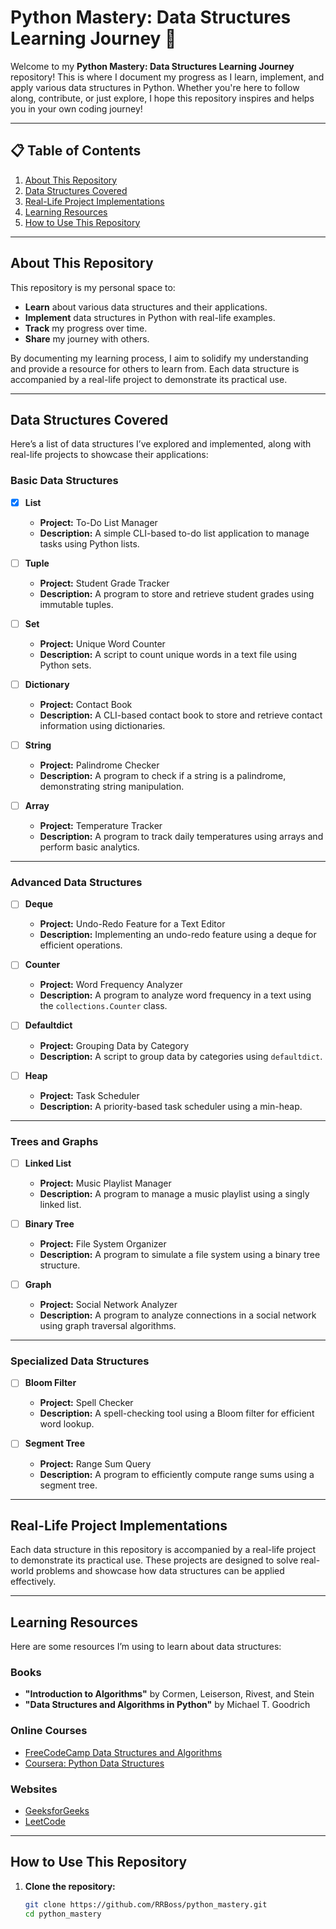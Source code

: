 # Python Mastery: Data Structures Learning Journey 🚀

Welcome to my **Python Mastery: Data Structures Learning Journey** repository! This is where I document my progress as I learn, implement, and apply various data structures in Python. Whether you're here to follow along, contribute, or just explore, I hope this repository inspires and helps you in your own coding journey!

---

## 📋 Table of Contents

1. [About This Repository](#about-this-repository)
2. [Data Structures Covered](#data-structures-covered)
3. [Real-Life Project Implementations](#real-life-project-implementations)
4. [Learning Resources](#learning-resources)
5. [How to Use This Repository](#how-to-use-this-repository)

---

## About This Repository

This repository is my personal space to:

- **Learn** about various data structures and their applications.
- **Implement** data structures in Python with real-life examples.
- **Track** my progress over time.
- **Share** my journey with others.

By documenting my learning process, I aim to solidify my understanding and provide a resource for others to learn from. Each data structure is accompanied by a real-life project to demonstrate its practical use.

---

## Data Structures Covered

Here’s a list of data structures I’ve explored and implemented, along with real-life projects to showcase their applications:

### **Basic Data Structures**

- [x] **List**

  - **Project:** To-Do List Manager
  - **Description:** A simple CLI-based to-do list application to manage tasks using Python lists.

- [ ] **Tuple**

  - **Project:** Student Grade Tracker
  - **Description:** A program to store and retrieve student grades using immutable tuples.

- [ ] **Set**

  - **Project:** Unique Word Counter
  - **Description:** A script to count unique words in a text file using Python sets.

- [ ] **Dictionary**

  - **Project:** Contact Book
  - **Description:** A CLI-based contact book to store and retrieve contact information using dictionaries.

- [ ] **String**

  - **Project:** Palindrome Checker
  - **Description:** A program to check if a string is a palindrome, demonstrating string manipulation.

- [ ] **Array**
  - **Project:** Temperature Tracker
  - **Description:** A program to track daily temperatures using arrays and perform basic analytics.

---

### **Advanced Data Structures**

- [ ] **Deque**

  - **Project:** Undo-Redo Feature for a Text Editor
  - **Description:** Implementing an undo-redo feature using a deque for efficient operations.

- [ ] **Counter**

  - **Project:** Word Frequency Analyzer
  - **Description:** A program to analyze word frequency in a text using the `collections.Counter` class.

- [ ] **Defaultdict**

  - **Project:** Grouping Data by Category
  - **Description:** A script to group data by categories using `defaultdict`.

- [ ] **Heap**
  - **Project:** Task Scheduler
  - **Description:** A priority-based task scheduler using a min-heap.

---

### **Trees and Graphs**

- [ ] **Linked List**

  - **Project:** Music Playlist Manager
  - **Description:** A program to manage a music playlist using a singly linked list.

- [ ] **Binary Tree**

  - **Project:** File System Organizer
  - **Description:** A program to simulate a file system using a binary tree structure.

- [ ] **Graph**
  - **Project:** Social Network Analyzer
  - **Description:** A program to analyze connections in a social network using graph traversal algorithms.

---

### **Specialized Data Structures**

- [ ] **Bloom Filter**

  - **Project:** Spell Checker
  - **Description:** A spell-checking tool using a Bloom filter for efficient word lookup.

- [ ] **Segment Tree**
  - **Project:** Range Sum Query
  - **Description:** A program to efficiently compute range sums using a segment tree.

---

## Real-Life Project Implementations

Each data structure in this repository is accompanied by a real-life project to demonstrate its practical use. These projects are designed to solve real-world problems and showcase how data structures can be applied effectively.

---

## Learning Resources

Here are some resources I’m using to learn about data structures:

### **Books**

- **"Introduction to Algorithms"** by Cormen, Leiserson, Rivest, and Stein
- **"Data Structures and Algorithms in Python"** by Michael T. Goodrich

### **Online Courses**

- [FreeCodeCamp Data Structures and Algorithms](https://www.freecodecamp.org/)
- [Coursera: Python Data Structures](https://www.coursera.org/)

### **Websites**

- [GeeksforGeeks](https://www.geeksforgeeks.org/)
- [LeetCode](https://leetcode.com/)

---

## How to Use This Repository

1. **Clone the repository:**
   ```bash
   git clone https://github.com/RRBoss/python_mastery.git
   cd python_mastery
   ```
